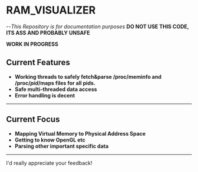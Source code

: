 # RAM_VISUALIZER<br>
--*This Repository is for documentation purposes* **DO NOT USE THIS CODE, ITS ASS AND PROBABLY UNSAFE**<br>

**WORK IN PROGRESS**

## Current Features
-   **Working threads to safely fetch&parse /proc/meminfo and /proc/*pid*/maps files for all pids.**<br>
-   **Safe multi-threaded data access**<br>
-   **Error handling is decent**
-----
## Current Focus
- **Mapping Virtual Memory to Physical Address Space**
- **Getting to know OpenGL etc**
- **Parsing other important <pid> specific data**
-----
I'd really appreciate your feedback!
